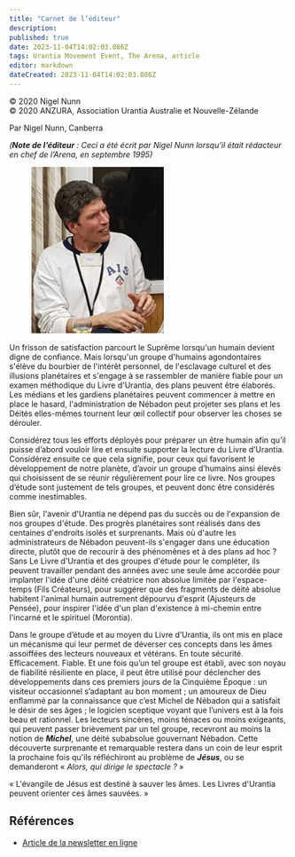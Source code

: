 ```yaml
---
title: "Carnet de l’éditeur"
description: 
published: true
date: 2023-11-04T14:02:03.086Z
tags: Urantia Movement Event, The Arena, article
editor: markdown
dateCreated: 2023-11-04T14:02:03.086Z
---
```


<p class="v-card v-sheet theme--light grey lighten-3 px-2">© 2020 Nigel Nunn<br>© 2020 ANZURA, Association Urantia Australie et Nouvelle-Zélande</p>


Par Nigel Nunn, Canberra

_(**Note de l’éditeur** : Ceci a été écrit par Nigel Nunn lorsqu’il était rédacteur en chef de l’Arena, en septembre 1995)_

<figure id="Figure_1" class="image urantiapedia image-style-align-left">
<img src="/image/article/The_Arena/Nigel-16-239x300.jpg" alt="Nigel Nunn">
</figure>

Un frisson de satisfaction parcourt le Suprême lorsqu'un humain devient digne de confiance. Mais lorsqu'un groupe d'humains agondontaires s'élève du bourbier de l'intérêt personnel, de l'esclavage culturel et des illusions planétaires et s'engage à se rassembler de manière fiable pour un examen méthodique du Livre d'Urantia, des plans peuvent être élaborés. Les médians et les gardiens planétaires peuvent commencer à mettre en place le hasard, l'administration de Nébadon peut projeter ses plans et les Déités elles-mêmes tournent leur œil collectif pour observer les choses se dérouler.

Considérez tous les efforts déployés pour préparer un être humain afin qu’il puisse d’abord vouloir lire et ensuite supporter la lecture du Livre d’Urantia. Considérez ensuite ce que cela signifie, pour ceux qui favorisent le développement de notre planète, d’avoir un groupe d’humains ainsi élevés qui choisissent de se réunir régulièrement pour lire ce livre. Nos groupes d’étude sont justement de tels groupes, et peuvent donc être considérés comme inestimables.

Bien sûr, l'avenir d'Urantia ne dépend pas du succès ou de l'expansion de nos groupes d'étude. Des progrès planétaires sont réalisés dans des centaines d'endroits isolés et surprenants. Mais où d'autre les administrateurs de Nébadon peuvent-ils s'engager dans une éducation directe, plutôt que de recourir à des phénomènes et à des plans ad hoc ? Sans Le Livre d'Urantia et des groupes d'étude pour le compléter, ils peuvent travailler pendant des années avec une seule âme accordée pour implanter l'idée d'une déité créatrice non absolue limitée par l'espace-temps (Fils Créateurs), pour suggérer que des fragments de déité absolue habitent l'animal humain autrement dépourvu d'esprit (Ajusteurs de Pensée), pour inspirer l'idée d'un plan d'existence à mi-chemin entre l'incarné et le spirituel (Morontia).

Dans le groupe d’étude et au moyen du Livre d’Urantia, ils ont mis en place un mécanisme qui leur permet de déverser ces concepts dans les âmes assoiffées des lecteurs nouveaux et vétérans. En toute sécurité. Efficacement. Fiable. Et une fois qu’un tel groupe est établi, avec son noyau de fiabilité résiliente en place, il peut être utilisé pour déclencher des développements dans ces premiers jours de la Cinquième Époque : un visiteur occasionnel s’adaptant au bon moment ; un amoureux de Dieu enflammé par la connaissance que c’est Michel de Nébadon qui a satisfait le désir de ses âges ; le logicien sceptique voyant que l’univers est à la fois beau et rationnel. Les lecteurs sincères, moins ténaces ou moins exigeants, qui peuvent passer brièvement par un tel groupe, recevront au moins la notion de **_Michel_**, une déité subabsolue gouvernant Nébadon. Cette découverte surprenante et remarquable restera dans un coin de leur esprit la prochaine fois qu'ils réfléchiront au problème de **_Jésus_**, ou se demanderont « _Alors, qui dirige le spectacle ?_ »

« L'évangile de Jésus est destiné à sauver les âmes. Les Livres d'Urantia peuvent orienter ces âmes sauvées. »

## Références

- [Article de la newsletter en ligne](https://anzura.urantia-association.org/2020/09/07/editors-notebook)

